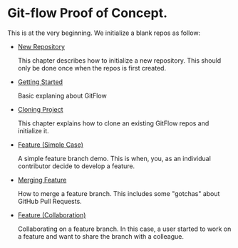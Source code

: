 # Git-flow Proof of Concept.

This is at the very beginning. We initialize a blank repos as follow:

* [New Repository](./chapters/new-repos.md)

  This chapter describes how to initialize a new repository. This should only be done 
  once when the repos is first created.

* [Getting Started](./chapters/getting-started.md)

  Basic explaning about GitFlow

* [Cloning Project](./chapters/cloning.md)

  This chapter explains how to clone an existing GitFlow repos and initialize it.

* [Feature (Simple Case)](./chapters/feature-simple.md)

  A simple feature branch demo. This is when, you, as an individual contributor
  decide to develop a feature.


* [Merging Feature](./chapters/feature-merge.md)

  How to merge a feature branch. This includes some "gotchas" about GitHub Pull Requests.


* [Feature (Collaboration)](./chapters/feature-collaboration.md)
  
  Collaborating on a feature branch. In this case, a user started to work on a feature 
  and want to share the branch with a colleague. 
